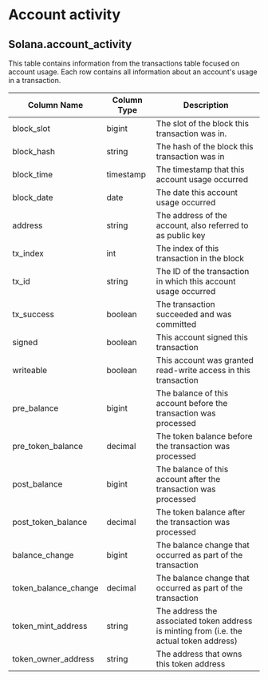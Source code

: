 # Account activity

## Solana.account\_activity

This table contains information from the transactions table focused on account usage. Each row contains all information about an account's usage in a transaction.

| Column Name                | Column Type | Description                                                      |
| -------------------------- | ----------- | ---------------------------------------------------------------- |
| block\_slot                | bigint      | The slot of the block this transaction was in.                   |
| block\_hash                | string      | The hash of the block this transaction was in                    |
| block\_time                | timestamp   | The timestamp that this account usage occurred                   |
| block\_date                | date        | The date this account usage occurred                             |
| address                    | string      | The address of the account, also referred to as public key       |
| tx\_index                  | int         | The index of this transaction in the block                       |
| tx\_id                     | string      | The ID of the transaction in which this account usage occurred   |
| tx\_success                | boolean     | The transaction succeeded and was committed                      |
| signed                     | boolean     | This account signed this transaction                             |
| writeable                  | boolean     | This account was granted read-write access in this transaction   |
| pre\_balance               | bigint      | The balance of this account before the transaction was processed |
| pre\_token\_balance    | decimal     | The token balance before the transaction was processed           |
| post\_balance              | bigint      | The balance of this account after the transaction was processed  |
| post\_token\_balance   | decimal     | The token balance after the transaction was processed            |
| balance\_change            | bigint      | The balance change that occurred as part of the transaction      |
| token\_balance\_change | decimal     | The balance change that occurred as part of the transaction      |
| token\_mint\_address | string     | The address the associated token address is minting from (i.e. the actual token address)    |
| token\_owner\_address | string     | The address that owns this token address    |
